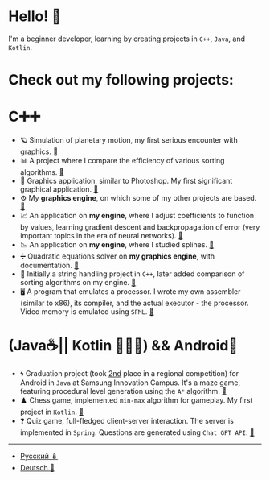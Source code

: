 # Hello! 👋 
I'm a beginner developer, learning by creating projects in `C++`, `Java`, and `Kotlin`.
# Check out my following projects:
# C➕➕
  - 🪐 Simulation of planetary motion, my first serious encounter with graphics. [🔗](https://github.com/quqveik1/bagbean)
  - 📊 A project where I compare the efficiency of various sorting algorithms. [🔗](https://github.com/quqveik1/ALGORITHMICPROJECT)
  - 🎨 Graphics application, similar to Photoshop. My first significant graphical application. [🔗](https://github.com/quqveik1/GRAPHICAPP)
  - ⚙️ My **graphics engine**, on which some of my other projects are based. [🔗](https://github.com/quqveik1/TESTWIN32_GRAPHICAPP)
  - 📈 An application on **my engine**, where I adjust coefficients to function by values, learning gradient descent and backpropagation of error (very important topics in the era of neural networks). [🔗](https://github.com/quqveik1/GradientDescent)
  - 📉 An application on **my engine**, where I studied splines. [🔗](https://github.com/quqveik1/Splines)
  - ➗ Quadratic equations solver on **my graphics engine**, with documentation. [🔗](https://github.com/quqveik1/QuadraticCalc)
  - 🧮 Initially a string handling project in `C++`, later added comparison of sorting algorithms on my engine. [🔗](https://github.com/quqveik1/StringSort)
  - 🖥️ A program that emulates a processor. I wrote my own assembler (similar to x86), its compiler, and the actual executor - the processor. Video memory is emulated using `SFML`. [🔗](https://github.com/quqveik1/MyVirtualMachine)

# (Java☕|| Kotlin 👩🏻‍💻) && Android📱
- 🌀 Graduation project (took [2nd](https://drive.google.com/file/d/1eez5THT2BT6T6tTuzamW4sCRwRmVm0Jg/view?usp=sharing) place in a regional competition) for Android in `Java` at Samsung Innovation Campus. It's a maze game, featuring procedural level generation using the `A*` algorithm. [🔗](https://github.com/quqveik1/Labyrinth)
- ♟️ Chess game, implemented `min-max` algorithm for gameplay. My first project in `Kotlin`. [🔗](https://github.com/quqveik1/ChessGPT)
- ❓ Quiz game, full-fledged client-server interaction. The server is implemented in `Spring`. Questions are generated using `Chat GPT API`. [🔗](https://github.com/quqveik1/QuizApp)

----
- [Русский 🪆](https://github.com/quqveik1/quqveik1/blob/main/README.md)
- [Deutsch 🥨](https://github.com/quqveik1/quqveik1/blob/main/README_DE.md)
